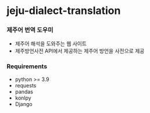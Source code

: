 # jeju-dialect-translation

### 제주어 번역 도우미

- 제주어 해석을 도와주는 웹 사이트
- 제주방언사전 API에서 제공하는 제주어 방언을 사전으로 제공

### Requirements

- python >= 3.9
- requests
- pandas
- konlpy
- Django
